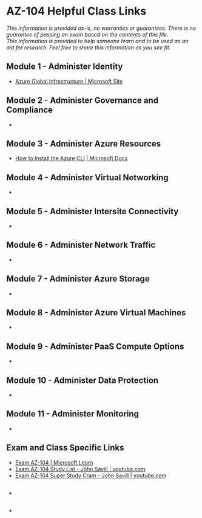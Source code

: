 # AZ-104 Helpful Class Links

_This information is provided as-is, no warranties or guarantees.  There is no guarantee of passing an exam
based on the contents of this file.  
This information is provided to help someone learn and to be used as an aid for research.
Feel free to share this information as you see fit._

## Module 1 - Administer Identity
- [Azure Global Infrastructure | Microsoft Site](https://infrastructuremap.microsoft.com)
  
## Module 2 - Administer Governance and Compliance
- 

## Module 3 - Administer Azure Resources
- [How to Install the Azure CLI | Microsoft Docs](https://docs.microsoft.com/en-us/cli/azure/install-azure-cli)

## Module 4 - Administer Virtual Networking
- 

## Module 5 - Administer Intersite Connectivity
- 

## Module 6 - Administer Network Traffic
- 

## Module 7 - Administer Azure Storage
- 

## Module 8 - Administer Azure Virtual Machines
- 

## Module 9 - Administer PaaS Compute Options
- 

## Module 10 - Administer Data Protection
- 

## Module 11 - Administer Monitoring
- 

## Exam and Class Specific Links 
- [Exam AZ-104 | Microsoft Learn](https://docs.microsoft.com/en-us/certifications/exams/az-104)
- [Exam AZ-104 Study List - John Savill | youtube.com](https://www.youtube.com/watch?v=VOod_VNgdJk&list=PLlVtbbG169nGlGPWs9xaLKT1KfwqREHbs)
- [Exam AZ-104 Super Study Cram - John Savill | youtube.com](https://youtu.be/VOod_VNgdJk)

## 
- 

## 
- 
